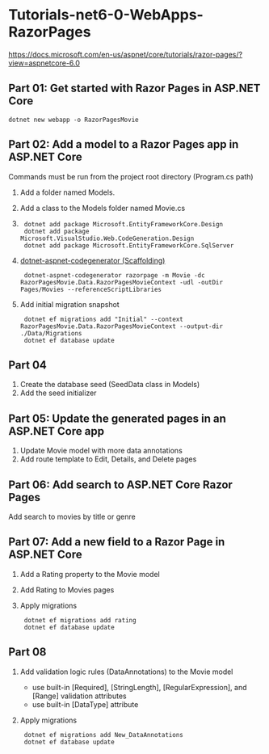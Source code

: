 ﻿# Tutorials-net6-0-WebApps-RazorPages
https://docs.microsoft.com/en-us/aspnet/core/tutorials/razor-pages/?view=aspnetcore-6.0

## Part 01: Get started with Razor Pages in ASP.NET Core
    dotnet new webapp -o RazorPagesMovie

## Part 02: Add a model to a Razor Pages app in ASP.NET Core
Commands must be run from the project root directory (Program.cs path)
1) Add a folder named Models.
2) Add a class to the Models folder named Movie.cs
3)
        dotnet add package Microsoft.EntityFrameworkCore.Design
        dotnet add package Microsoft.VisualStudio.Web.CodeGeneration.Design
        dotnet add package Microsoft.EntityFrameworkCore.SqlServer
        
4) [dotnet-aspnet-codegenerator (Scaffolding)](https://docs.microsoft.com/en-us/aspnet/core/fundamentals/tools/dotnet-aspnet-codegenerator?view=aspnetcore-6.0 "ASP.NET Core scaffolding engine")

        dotnet-aspnet-codegenerator razorpage -m Movie -dc RazorPagesMovie.Data.RazorPagesMovieContext -udl -outDir Pages/Movies --referenceScriptLibraries
        
5) Add initial migration snapshot

        dotnet ef migrations add "Initial" --context RazorPagesMovie.Data.RazorPagesMovieContext --output-dir ./Data/Migrations
        dotnet ef database update

## Part 04
1) Create the database seed (SeedData class in Models)
2) Add the seed initializer

## Part 05: Update the generated pages in an ASP.NET Core app
1) Update Movie model with more data annotations
2) Add route template to Edit, Details, and Delete pages

## Part 06: Add search to ASP.NET Core Razor Pages
Add search to movies by title or genre

## Part 07: Add a new field to a Razor Page in ASP.NET Core
1) Add a Rating property to the Movie model
2) Add Rating to Movies pages
3) Apply migrations

        dotnet ef migrations add rating
        dotnet ef database update

## Part 08
1) Add validation logic rules (DataAnnotations) to the Movie model
    * use built-in [Required], [StringLength], [RegularExpression], and [Range] validation attributes
    * use built-in [DataType] attribute
2) Apply migrations

        dotnet ef migrations add New_DataAnnotations
        dotnet ef database update
